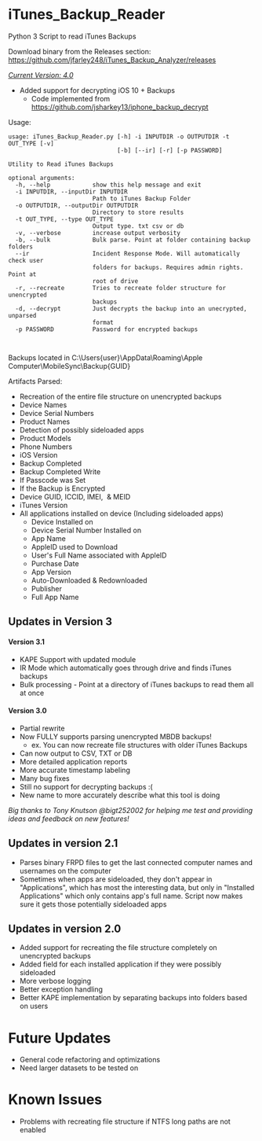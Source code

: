 # iTunes_Backup_Reader
Python 3 Script to read iTunes Backups

Download binary from the Releases section: https://github.com/jfarley248/iTunes_Backup_Analyzer/releases

[*Current Version: 4.0*](https://github.com/jfarley248/iTunes_Backup_Reader/releases/tag/v4.0)
* Added support for decrypting iOS 10 + Backups
    * Code implemented from https://github.com/jsharkey13/iphone_backup_decrypt




Usage:
```
usage: iTunes_Backup_Reader.py [-h] -i INPUTDIR -o OUTPUTDIR -t OUT_TYPE [-v]
                               [-b] [--ir] [-r] [-p PASSWORD]

Utility to Read iTunes Backups

optional arguments:
  -h, --help            show this help message and exit
  -i INPUTDIR, --inputDir INPUTDIR
                        Path to iTunes Backup Folder
  -o OUTPUTDIR, --outputDir OUTPUTDIR
                        Directory to store results
  -t OUT_TYPE, --type OUT_TYPE
                        Output type. txt csv or db
  -v, --verbose         increase output verbosity
  -b, --bulk            Bulk parse. Point at folder containing backup folders
  --ir                  Incident Response Mode. Will automatically check user
                        folders for backups. Requires admin rights. Point at
                        root of drive
  -r, --recreate        Tries to recreate folder structure for unencrypted
                        backups
  -d, --decrypt         Just decrypts the backup into an unecrypted, unparsed
                        format
  -p PASSWORD           Password for encrypted backups



```

Backups located in C:\Users\{user}\AppData\Roaming\Apple Computer\MobileSync\Backup\{GUID}

Artifacts Parsed:
* Recreation of the entire file structure on unencrypted backups
* Device Names
* Device Serial Numbers
* Product Names
* Detection of possibly sideloaded apps
* Product Models
* Phone Numbers
* iOS Version
* Backup Completed
* Backup Completed Write
* If Passcode was Set
* If the Backup is Encrypted
* Device GUID, ICCID, IMEI,  & MEID
* iTunes Version
* All applications installed on device (Including sideloaded apps)
  * Device Installed on
  * Device Serial Number Installed on
  * App Name
  * AppleID used to Download
  * User's Full Name associated with AppleID
  * Purchase Date
  * App Version
  * Auto-Downloaded & Redownloaded
  * Publisher
  * Full App Name
  
  
## Updates in Version 3

#### Version 3.1

* KAPE Support with updated module 
* IR Mode which automatically goes through drive and finds iTunes backups
* Bulk processing - Point at a directory of iTunes backups to read them all at once

#### Version 3.0

* Partial rewrite
* Now FULLY supports parsing unencrypted MBDB backups!
    * ex. You can now recreate file structures with older iTunes Backups
* Can now output to CSV, TXT or DB
* More detailed application reports
* More accurate timestamp labeling 
* Many bug fixes
* Still no support for decrypting backups :( 
* New name to more accurately describe what this tool is doing

*Big thanks to Tony Knutson @bigt252002 for helping me test and providing ideas and feedback on new features!*
 
## Updates in version 2.1
* Parses binary FRPD files to get the last connected computer names and usernames on the computer
* Sometimes when apps are sideloaded, they don't appear in "Applications", which has most the interesting data, but only in "Installed Applications" which only contains app's full name. Script now makes sure it gets those potentially sideloaded apps

## Updates in version 2.0
* Added support for recreating the file structure completely on unencrypted backups
* Added field for each installed application if they were possibly sideloaded
* More verbose logging
* Better exception handling
* Better KAPE implementation by separating backups into folders based on users
  
# Future Updates
* General code refactoring and optimizations
* Need larger datasets to be tested on

# Known Issues
* Problems with recreating file structure if NTFS long paths are not enabled
